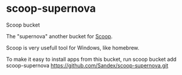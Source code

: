 # scoop-supernova
Scoop bucket

The "supernova" another bucket for [Scoop](http://scoop.sh).

Scoop is very usefull tool for Windows, like homebrew.

To make it easy to install apps from this bucket, run
    scoop bucket add scoop-supernova https://github.com/Sandex/scoop-supernova.git
